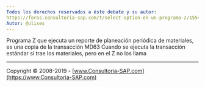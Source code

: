 ```yaml
---
Todos los derechos reservados a éste debate y su autor:
https://foros.consultoria-sap.com/t/select-option-en-un-programa-z/15541
Autor: @ulises
---
```


Programa Z que ejecuta un reporte de planeación periódica de materiales, es una copia de la transacción MD63
Cuando se ejecuta la transacción estándar si trae los materiales, pero en el Z no los llama


***

Copyright © 2008-2019 - [www.Consultoria-SAP.com](https://www.Consultoria-SAP.com)

